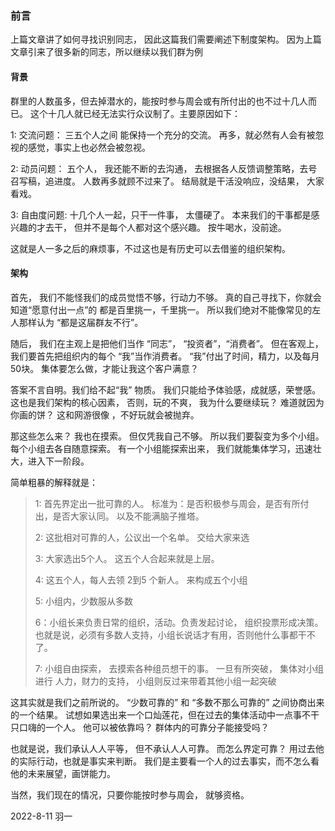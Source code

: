 ### **前言**

上篇文章讲了如何寻找识别同志， 因此这篇我们需要阐述下制度架构。 因为上篇文章引来了很多新的同志，所以继续以我们群为例



#### 背景

群里的人数虽多，但去掉潜水的，能按时参与周会或有所付出的也不过十几人而已。  这个十几人就已经无法实行众议制了。主要原因如下：

1:   交流问题： 三五个人之间 能保持一个充分的交流。 再多，就必然有人会有被忽视的感觉，事实上也必然会被忽视。

2:  动员问题：  五个人， 我还能不断的去沟通， 去根据各人反馈调整策略，去号召写稿，追进度。  人数再多就顾不过来了。 结局就是干活没响应，没结果， 大家看戏。

3: 自由度问题:     十几个人一起，只干一件事， 太僵硬了。  本来我们的干事都是感兴趣的才去干， 但并不是每个人都对这个感兴趣。 按牛喝水，没前途。  

这就是人一多之后的麻烦事，不过这也是有历史可以去借鉴的组织架构。

#### 架构

 首先， 我们不能怪我们的成员觉悟不够，行动力不够。   真的自己寻找下，你就会知道“愿意付出一点”的 都是百里挑一，千里挑一。 所以我们绝对不能像常见的左人那样认为 “都是这届群友不行”。

随后， 我们在主观上是把他们当作 “同志”， “投资者”，“消费者”。   但在客观上，我们要首先把组织内的每个 “我”当作消费者。 “我”付出了时间，精力，以及每月50块。  集体要怎么做，才能让我这个客户满意？ 

 答案不言自明。我们给不起“我” 物质。 我们只能给予体验感，成就感，荣誉感。 这也是我们架构的核心因素， 否则，玩的不爽， 我为什么要继续玩？ 难道就因为你画的饼？   这和网游很像 ，不好玩就会被抛弃。

那这些怎么来？ 我也在摸索。  但仅凭我自己不够。  所以我们要裂变为多个小组。 每个小组去各自随意探索。 有一个小组能探索出来， 我们就能集体学习，迅速壮大，进入下一阶段。

简单粗暴的解释就是：

>1:  首先界定出一批可靠的人。  标准为：是否积极参与周会，是否有所付出，是否大家认同。   以及不能满脑子推塔。 
>
>2:  这批相对可靠的人，公议出一个名单。 交给大家来选
>
>3:  大家选出5个人。   这五个人合起来就是上层。
>
>4:  这五个人，每人去领 2到5 个新人。  来构成五个小组
>
>5:  小组内，少数服从多数
>
>6：小组长来负责日常的组织，活动。负责发起讨论， 组织投票形成决策。     也就是说，必须有多数人支持，小组长说话才有用，否则他什么事都干不了。
>
>7:  小组自由探索， 去摸索各种组员想干的事。   一旦有所突破， 集体对小组进行 人力，财力的支持，  小组则反过来带着其他小组一起突破

这其实就是我们之前所说的。 “少数可靠的” 和 “多数不那么可靠的” 之间协商出来的一个结果。  试想如果选出来一个口灿莲花，但在过去的集体活动中一点事不干只口嗨的一个人。 他可以被依靠吗？    群体内的可靠分子能接受吗？  

也就是说，我们承认人人平等， 但不承认人人可靠。  而怎么界定可靠？  用过去他的实际行动，也就是事实来判断。    我们是主要看一个人的过去事实，而不怎么看他的未来展望，画饼能力。

当然，我们现在的情况，只要你能按时参与周会， 就够资格。





2022-8-11  羽一